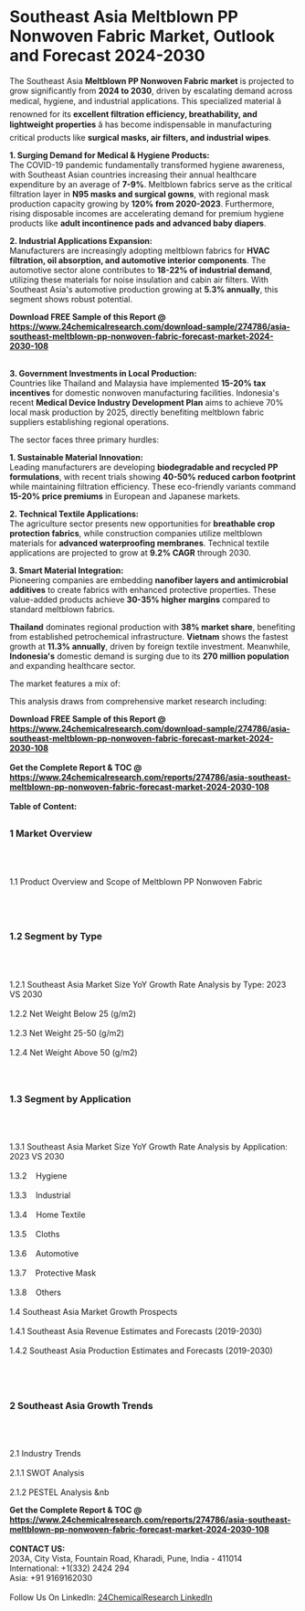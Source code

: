 <h1>Southeast Asia Meltblown PP Nonwoven Fabric Market, Outlook and Forecast 2024-2030</h1><p>The Southeast Asia <strong>Meltblown PP Nonwoven Fabric market</strong> is projected to grow significantly from <strong>2024 to 2030</strong>, driven by escalating demand across medical, hygiene, and industrial applications. This specialized material â renowned for its <strong>excellent filtration efficiency, breathability, and lightweight properties</strong> â has become indispensable in manufacturing critical products like <strong>surgical masks, air filters, and industrial wipes</strong>.</p><p><strong>1. Surging Demand for Medical &amp; Hygiene Products:</strong><br>
The COVID-19 pandemic fundamentally transformed hygiene awareness, with Southeast Asian countries increasing their annual healthcare expenditure by an average of <strong>7-9%</strong>. Meltblown fabrics serve as the critical filtration layer in <strong>N95 masks and surgical gowns</strong>, with regional mask production capacity growing by <strong>120% from 2020-2023</strong>. Furthermore, rising disposable incomes are accelerating demand for premium hygiene products like <strong>adult incontinence pads and advanced baby diapers</strong>.</p><p><strong>2. Industrial Applications Expansion:</strong><br>
Manufacturers are increasingly adopting meltblown fabrics for <strong>HVAC filtration, oil absorption, and automotive interior components</strong>. The automotive sector alone contributes to <strong>18-22% of industrial demand</strong>, utilizing these materials for noise insulation and cabin air filters. With Southeast Asia's automotive production growing at <strong>5.3% annually</strong>, this segment shows robust potential.</p><div><b>Download FREE Sample of this Report @ 
            <a href="https://www.24chemicalresearch.com/download-sample/274786/asia-southeast-meltblown-pp-nonwoven-fabric-forecast-market-2024-2030-108">
            https://www.24chemicalresearch.com/download-sample/274786/asia-southeast-meltblown-pp-nonwoven-fabric-forecast-market-2024-2030-108</a></b></div><br><p><strong>3. Government Investments in Local Production:</strong><br>
Countries like Thailand and Malaysia have implemented <strong>15-20% tax incentives</strong> for domestic nonwoven manufacturing facilities. Indonesia's recent <strong>Medical Device Industry Development Plan</strong> aims to achieve 70% local mask production by 2025, directly benefiting meltblown fabric suppliers establishing regional operations.</p><p>The sector faces three primary hurdles:</p><p><strong>1. Sustainable Material Innovation:</strong><br>
Leading manufacturers are developing <strong>biodegradable and recycled PP formulations</strong>, with recent trials showing <strong>40-50% reduced carbon footprint</strong> while maintaining filtration efficiency. These eco-friendly variants command <strong>15-20% price premiums</strong> in European and Japanese markets.</p><p><strong>2. Technical Textile Applications:</strong><br>
The agriculture sector presents new opportunities for <strong>breathable crop protection fabrics</strong>, while construction companies utilize meltblown materials for <strong>advanced waterproofing membranes</strong>. Technical textile applications are projected to grow at <strong>9.2% CAGR</strong> through 2030.</p><p><strong>3. Smart Material Integration:</strong><br>
Pioneering companies are embedding <strong>nanofiber layers and antimicrobial additives</strong> to create fabrics with enhanced protective properties. These value-added products achieve <strong>30-35% higher margins</strong> compared to standard meltblown fabrics.</p><p><strong>Thailand</strong> dominates regional production with <strong>38% market share</strong>, benefiting from established petrochemical infrastructure. <strong>Vietnam</strong> shows the fastest growth at <strong>11.3% annually</strong>, driven by foreign textile investment. Meanwhile, <strong>Indonesia's</strong> domestic demand is surging due to its <strong>270 million population</strong> and expanding healthcare sector.</p><p>The market features a mix of:</p><p>This analysis draws from comprehensive market research including:</p><div><b>Download FREE Sample of this Report @ 
            <a href="https://www.24chemicalresearch.com/download-sample/274786/asia-southeast-meltblown-pp-nonwoven-fabric-forecast-market-2024-2030-108">
            https://www.24chemicalresearch.com/download-sample/274786/asia-southeast-meltblown-pp-nonwoven-fabric-forecast-market-2024-2030-108</a></b></div><br><div><b>Get the Complete Report & TOC @ 
            <a href="https://www.24chemicalresearch.com/reports/274786/asia-southeast-meltblown-pp-nonwoven-fabric-forecast-market-2024-2030-108">
            https://www.24chemicalresearch.com/reports/274786/asia-southeast-meltblown-pp-nonwoven-fabric-forecast-market-2024-2030-108</a></b></div><br>
            <b>Table of Content:</b><p><h2><span style="font-size:16px"><strong>1 Market Overview&nbsp;&nbsp; &nbsp;</strong></span></h2><br />
<br />
<p>1.1 Product Overview and Scope of Meltblown PP Nonwoven Fabric&nbsp;</p><br />
<br />
<h2><strong><span style="font-size:16px">1.2 Segment by Type&nbsp;&nbsp; &nbsp;</span></strong></h2><br />
<br />
<p>1.2.1 Southeast Asia Market Size YoY Growth Rate Analysis by Type: 2023 VS 2030&nbsp;&nbsp; &nbsp;<br /><br />
1.2.2 Net Weight Below 25 (g/m2)&nbsp;&nbsp; &nbsp;<br /><br />
1.2.3 Net Weight 25-50 (g/m2)<br /><br />
1.2.4 Net Weight Above 50 (g/m2)<br /><br />
<br />
<h2><span style="font-size:16px"><strong>1.3 Segment by Application&nbsp;&nbsp;</strong></span></h2><br />
<br />
<p>1.3.1 Southeast Asia Market Size YoY Growth Rate Analysis by Application: 2023 VS 2030&nbsp;&nbsp; &nbsp;<br /><br />
1.3.2&nbsp;&nbsp; &nbsp;Hygiene<br /><br />
1.3.3&nbsp;&nbsp; &nbsp;Industrial<br /><br />
1.3.4&nbsp;&nbsp; &nbsp;Home Textile<br /><br />
1.3.5&nbsp;&nbsp; &nbsp;Cloths<br /><br />
1.3.6&nbsp;&nbsp; &nbsp;Automotive<br /><br />
1.3.7&nbsp;&nbsp; &nbsp;Protective Mask<br /><br />
1.3.8&nbsp;&nbsp; &nbsp;Others<br /><br />
1.4 Southeast Asia Market Growth Prospects&nbsp;&nbsp; &nbsp;<br /><br />
1.4.1 Southeast Asia Revenue Estimates and Forecasts (2019-2030)&nbsp;&nbsp; &nbsp;<br /><br />
1.4.2 Southeast Asia Production Estimates and Forecasts (2019-2030)&nbsp;&nbsp;</p><br />
<br />
<h2><span style="font-size:16px"><strong>2 Southeast Asia Growth Trends&nbsp;&nbsp; &nbsp;</strong></span></h2><br />
<br />
<p>2.1 Industry Trends&nbsp;&nbsp; &nbsp;<br /><br />
2.1.1 SWOT Analysis&nbsp;&nbsp; &nbsp;<br /><br />
2.1.2 PESTEL Analysis&nbsp;&nb</p><div><b>Get the Complete Report & TOC @ 
            <a href="https://www.24chemicalresearch.com/reports/274786/asia-southeast-meltblown-pp-nonwoven-fabric-forecast-market-2024-2030-108">
            https://www.24chemicalresearch.com/reports/274786/asia-southeast-meltblown-pp-nonwoven-fabric-forecast-market-2024-2030-108</a></b></div><br><b>CONTACT US:</b><br>
            203A, City Vista, Fountain Road, Kharadi, Pune, India - 411014<br>
            International: +1(332) 2424 294<br>
            Asia: +91 9169162030 <br><br>
            Follow Us On LinkedIn: <a href="https://www.linkedin.com/company/24chemicalresearch/">24ChemicalResearch LinkedIn</a>